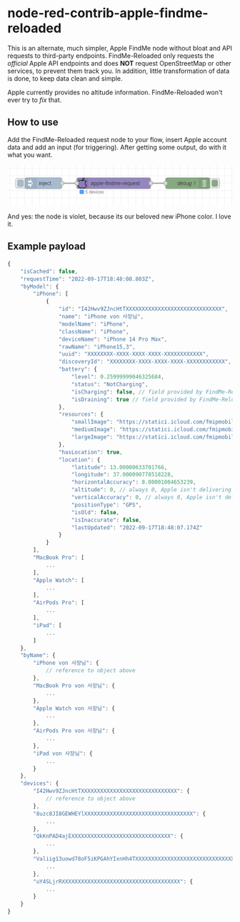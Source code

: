 # node-red-contrib-apple-findme-reloaded

This is an alternate, much simpler, Apple FindMe node without bloat and API requests to third-party endpoints. FindMe-Reloaded only requests the _official_ Apple API endpoints and does **NOT** request OpenStreetMap or other services, to prevent them track you. In addition, little transformation of data is done, to keep data clean and simple.

Apple currently provides no altitude information. FindMe-Reloaded won't ever try to _fix_ that.

## How to use

Add the FindMe-Reloaded request node to your flow, insert Apple account data and add an input (for triggering). After getting some output, do with it what you want.

![example low](images/example.png)

And yes: the node is violet, because its our beloved new iPhone color. I love it.

## Example payload

```javascript
{
    "isCached": false,
    "requestTime": "2022-09-17T18:48:08.803Z",
    "byModel": {
        "iPhone": [
            {
                "id": "I42Hwv9ZJncHtTXXXXXXXXXXXXXXXXXXXXXXXXXXXXXX",
                "name": "iPhone von 사장님",
                "modelName": "iPhone",
                "className": "iPhone",
                "deviceName": "iPhone 14 Pro Max",
                "rawName": "iPhone15,3",
                "uuid": "XXXXXXXX-XXXX-XXXX-XXXX-XXXXXXXXXXXX",
                "discoveryId": "XXXXXXXX-XXXX-XXXX-XXXX-XXXXXXXXXXXX",
                "battery": {
                    "level": 0.25999999046325684,
                    "status": "NotCharging",
                    "isCharging": false, // field provided by FindMe-Reloaded, makes life easier
                    "isDraining": true // field provided by FindMe-Reloaded, makes life easier
                },
                "resources": {
                    "smallImage": "https://statici.icloud.com/fmipmobile/deviceImages-9.0/iPhone/iPhone15,3-1-17-0/online-infobox.png",
                    "mediumImage": "https://statici.icloud.com/fmipmobile/deviceImages-9.0/iPhone/iPhone15,3-1-17-0/online-infobox__2x.png",
                    "largeImage": "https://statici.icloud.com/fmipmobile/deviceImages-9.0/iPhone/iPhone15,3-1-17-0/online-infobox__3x.png"
                },
                "hasLocation": true,
                "location": {
                    "latitude": 13.00000633701766,
                    "longitude": 37.000090778518228,
                    "horizontalAccuracy": 8.00001004653239,
                    "altitude": 0, // always 0, Apple isn't delivering values here
                    "verticalAccuracy": 0, // always 0, Apple isn't delivering values here
                    "positionType": "GPS",
                    "isOld": false,
                    "isInaccurate": false,
                    "lastUpdated": "2022-09-17T18:48:07.174Z"
                }
            }
        ],
        "MacBook Pro": [
            ...
        ],
        "Apple Watch": [
            ...
        ],
        "AirPods Pro": [
            ...
        ],
        "iPad": [
            ...
        ]
    },
    "byName": {
        "iPhone von 사장님": {
            // reference to object above
        },
        "MacBook Pro von 사장님": {
            ...
        },
        "Apple Watch von 사장님": {
            ...
        },
        "AirPods Pro von 사장님": {
            ...
        },
        "iPad von 사장님": {
            ...
        }
    },
    "devices": {
        "I42Hwv9ZJncHtTXXXXXXXXXXXXXXXXXXXXXXXXXXXXXX": {
            // reference to object above
        },
        "8uzc8JI8GEWHEYlXXXXXXXXXXXXXXXXXXXXXXXXXXXXXXXXXX": {
            ...
        },
        "QkKnPAD4ajEXXXXXXXXXXXXXXXXXXXXXXXXXXXXXXX": {
            ...
        },
        "Valiig13uowd78oF5iKPGAhYIxnHh4TXXXXXXXXXXXXXXXXXXXXXXXXXXXXXXXXXXXXXXXXXXXXXX": {
            ...
        },
        "uY4SLjrRXXXXXXXXXXXXXXXXXXXXXXXXXXXXXXXXXXXXX": {
            ...
        }
    }
}
```
